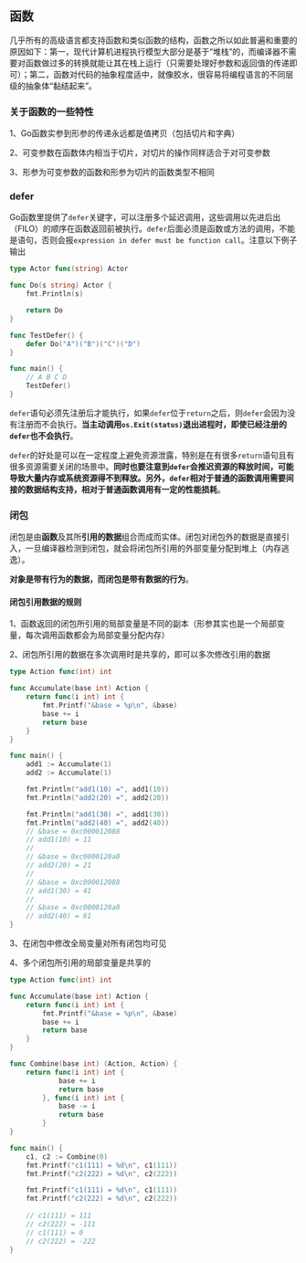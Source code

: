 函数
------

几乎所有的高级语言都支持函数和类似函数的结构，函数之所以如此普遍和重要的原因如下：第一，现代计算机进程执行模型大部分是基于“堆栈”的，而编译器不需要对函数做过多的转换就能让其在栈上运行（只需要处理好参数和返回值的传递即可）；第二，函数对代码的抽象程度适中，就像胶水，很容易将编程语言的不同层级的抽象体“黏结起来”。



### 关于函数的一些特性

1、Go函数实参到形参的传递永远都是值拷贝（包括切片和字典）

2、可变参数在函数体内相当于切片，对切片的操作同样适合于对可变参数

3、形参为可变参数的函数和形参为切片的函数类型不相同



### defer

Go函数里提供了`defer`关键字，可以注册多个延迟调用，这些调用以先进后出（FILO）的顺序在函数返回前被执行。`defer`后面必须是函数或方法的调用，不能是语句，否则会报`expression in defer must be function call`。注意以下例子输出

```go
type Actor func(string) Actor

func Do(s string) Actor {
    fmt.Println(s)

    return Do
}

func TestDefer() {
    defer Do("A")("B")("C")("D")
}

func main() {
    // A B C D
    TestDefer()
}
```



`defer`语句必须先注册后才能执行，如果`defer`位于`return`之后，则`defer`会因为没有注册而不会执行。**当主动调用`os.Exit(status)`退出进程时，即使已经注册的`defer`也不会执行**。

`defer`的好处是可以在一定程度上避免资源泄露，特别是在有很多`return`语句且有很多资源需要关闭的场景中。**同时也要注意到`defer`会推迟资源的释放时间，可能导致大量内存或系统资源得不到释放。另外，`defer`相对于普通的函数调用需要间接的数据结构支持，相对于普通函数调用有一定的性能损耗**。





### 闭包

闭包是由**函数**及其所**引用的数据**组合而成而实体。闭包对闭包外的数据是直接引入，一旦编译器检测到闭包，就会将闭包所引用的外部变量分配到堆上（内存逃逸）。

**对象是带有行为的数据，而闭包是带有数据的行为**。

#### 闭包引用数据的规则

1、函数返回的闭包所引用的局部变量是不同的副本（形参其实也是一个局部变量，每次调用函数都会为局部变量分配内存）

2、闭包所引用的数据在多次调用时是共享的，即可以多次修改引用的数据

```go
type Action func(int) int

func Accumulate(base int) Action {
    return func(i int) int {
        fmt.Printf("&base = %p\n", &base)
        base += i
        return base
    }
}

func main() {
    add1 := Accumulate(1)
    add2 := Accumulate(1)

    fmt.Println("add1(10) =", add1(10))
    fmt.Println("add2(20) =", add2(20))

    fmt.Println("add1(30) =", add1(30))
    fmt.Println("add2(40) =", add2(40))
    // &base = 0xc000012088
    // add1(10) = 11
    //
    // &base = 0xc0000120a0
    // add2(20) = 21
    //
    // &base = 0xc000012088
    // add1(30) = 41
    //
    // &base = 0xc0000120a0
    // add2(40) = 61
}
```

3、在闭包中修改全局变量对所有闭包均可见

4、多个闭包所引用的局部变量是共享的

```go
type Action func(int) int

func Accumulate(base int) Action {
    return func(i int) int {
        fmt.Printf("&base = %p\n", &base)
        base += i
        return base
    }
}

func Combine(base int) (Action, Action) {
    return func(i int) int {
            base += i
            return base
        }, func(i int) int {
            base -= i
            return base
        }
}

func main() {
    c1, c2 := Combine(0)
    fmt.Printf("c1(111) = %d\n", c1(111))
    fmt.Printf("c2(222) = %d\n", c2(222))

    fmt.Printf("c1(111) = %d\n", c1(111))
    fmt.Printf("c2(222) = %d\n", c2(222))
    
    // c1(111) = 111
    // c2(222) = -111
    // c1(111) = 0
    // c2(222) = -222
}
```



